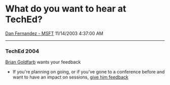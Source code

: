 <div id="page">

# What do you want to hear at TechEd?

[Dan Fernandez -
MSFT](https://social.msdn.microsoft.com/profile/Dan%20Fernandez%20-%20MSFT)
11/14/2003 4:37:00 AM

-----

<div id="content">

### TechEd 2004

[Brian Goldfarb](http://blogs.gotdotnet.com/bgold/) wants your feedback
- If you're planning on going, or if you've gone to a conference before
and want to have an impact on sessions, [give him
feedback](http://blogs.gotdotnet.com/bgold/PermaLink.aspx/7cb19f01-a3aa-4a7d-a04a-57699e9c0333)

</div>

</div>
